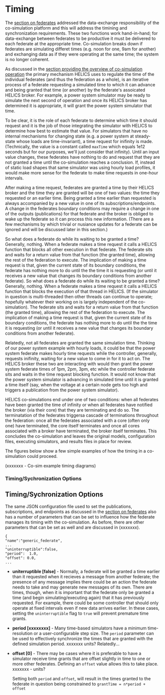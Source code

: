 # Timing #
The [section on federates](./federates.md) addressed the data-exchange responsibility of the co-simulation platform and this will address the timining and synchronization requirements. These two functions work hand-in-hand; for data-exchange between federates to be productive it must be delivered to each federate at the appropriate time. Co-simulation breaks down if federates are simulating differet times (e.g. noon for one, 9am for another) and exchanging data as if they were operating at the same time; the system is no longer coherent.

As discussed in the [section providing the overview of co-simulation operation](./helics_co_sim_sequence.md) the primary mechanism HELICS uses to regulate the time of the individual federates (and thus the federation as a whole), is an iterative process of a federate requesting a simulated time to which it can advance and being granted that time (or another) by the federate's assoicated HELICS broker. For example, a power system simulator may be ready to simulate the next second of operation and once its HELICS broker has determined it is appropriate, it will grant the power system simulator that time.

To be clear, it is the role of each federate to determine which time it should request and it is the job of those integrating the simulator with HELICS to determine how best to estimate that value. For simulators that have no internal mechanisms for changing state (e.g. a power system at steady-state whose loads are time-invariant), a time request for inifinity is made. (Technically, the value is a constant called `maxTime` which equals 1e12 seconds but for our purposes, we'll just consider that infinity). Until an input value changes, these federates have nothing to do and request that they are not granted a time until the co-simulation reaches a conclusion.  If, instead of static load shapes that same simulator was using hourly load profiles, it would make more sense for the federate to make time requests in one-hour intervals.

After making a time request, federates are granted a time by their HELICS broker and the time they are granted will be one of two values: the time they requested or an earlier time. Being granted a time earlier than requested is always accompanied by a new value in one of its subscriptions/endpoints. A change in the federates boundary conditions may require a change in one of the outputs (publications) for that federate and the broker is obliged to wake up the federate so it can process this new information. (There are a few mechanisms by which trivial or nusiance updates for a federate can be ignored and will be discussed later in this section.)

So what does a federate do while its waiting to be granted a time? Generally, nothing. When a federate makes a time request it calls a HELICS function that blocks all other execution in that federate. The federate sits and waits for a return value from that function (the granted time), allowing the rest of the federation to execute. The implication of making a time request is that, given the current state of its boundary conditions, the federate has nothing more to do until the the time it is requesting (or until it receives a new value that changes its boundary conditions from another federate).
So what does a federate do while its waiting to be granted a time? Generally, nothing. When a federate makes a time request it calls a HELICS function that blocks the execution of that thread in HELICS. (If the simulator in question is multi-threaded then other threads can continue to operate; hopefully whatever their working on is largely independent of the co-simulation).  The federate sits and waits for a return value from that function (the granted time), allowing the rest of the federation to execute. The implication of making a time request is that, given the current state of its boundary conditions, the federate has nothing more to do until the the time it is requesting (or until it receives a new value that changes its boundary conditions from another federate).

Relatedly, not all federates are granted the same simulation time. Thinking of our power system example with hourly loads, it could be that the power system federate makes hourly time requests while the controller, generally, requests inifinity, waiting for a new value to come in for it to act on. The HELICS broker these two are interacting with would then grant the power system federate times of 1pm, 2pm, 3pm, etc while the controller federate sits and waits in the time request blocking function. It would not know that the power system simulator is advancing in simulated time until it is granted a time itself (say, when the voltage at a certain node gets too high and triggers a publication from the power system simulator).

HELICS co-simulations end under one of two conditions: when all federates have been granted the time of infinity or when all federates have notified the broker (via their core) that they are terminating and do so. The terminatation of the federates triggersa cascade of terminations throughout the federation: once all the federates associated with a core (often only one) have terminated, the core itself terminates and once all cores associated with a broker have terminated, the broker itself terminates. This concludes the co-simulation and leaves the original models, configuration files, executing simulators, and results files in place for review.

The figures below show a few simple examples of how the timing in a co-simulation could proceed.

(xxxxxxx - Co-sim example timing diagrams)


### Timing/Sychronization Options ###
## Timing/Sychronization Options ##
The same JSON configuration file used to set the publications, subscriptions, and endpoints as discussed in the [section on federates](./federates.md) also has a number of parameters that can be set to influence how the federate manages its timing with the co-simulation. As before, there are other parameters that can be set as well and are discussed in (xxxxxxx).

```
{ 
"name":"generic_federate", 
...
"uninterruptible":false,
"period":  1.0,
"offset": 0.0,
...
```
* **uniterruptible [false]** - Normally, a federate will be granted a time earlier than it requested when it recieves a message from another federate; the presence of any message implies there could be an action the federate needs to take and may generate new messages of its own. There are times, though, when it is important that the federate only be granted a time (and begin simulating/executing again) that it has previously requested. For example, there could be some controller that should only operate at fixed intervals even if new data arrives earlier. In these cases, setting the `uninterruptible` flag to `true` will prevent premature time grants.

* **period [xxxxxxxx]** - Many time-based simulators have a minimum time-resolution or a user-configurable step size. The `period` parameter can be used to effectively synchronize the times that are granted with the defined simulation period. xxxxxxx units? Relatedly...

* **offset [0]** - There may be cases where it is preferable to have a simulator receive time grants that are offset slightly in time to one or more other federates. Defining an `offset` value allows this to take place. xxxxxxx - units?

  Setting both `period` and `offset`, will result in the times granted to the federate in question being constrained to `grantTime = n*period + offset`


